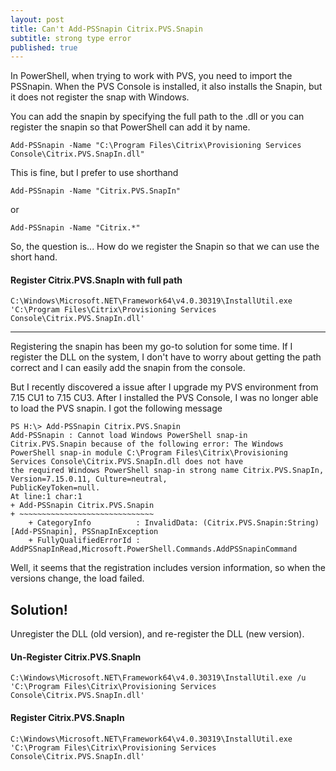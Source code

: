 ```yaml
---
layout: post
title: Can't Add-PSSnapin Citrix.PVS.Snapin
subtitle: strong type error
published: true
---
```


In PowerShell, when trying to work with PVS, you need to import the PSSnapin.   When the PVS Console is installed, it also installs the Snapin, but it does not register the snap with Windows.

You can add the snapin by specifying the full path to the .dll or you can register the snapin so that PowerShell can add it by name.

``` posh
Add-PSSnapin -Name "C:\Program Files\Citrix\Provisioning Services Console\Citrix.PVS.SnapIn.dll"
```

This is fine, but I prefer to use shorthand

``` posh
Add-PSSnapin -Name "Citrix.PVS.SnapIn"
```

or

``` posh
Add-PSSnapin -Name "Citrix.*"
```

So, the question is... How do we register the Snapin so that we can use the short hand.

#### Register Citrix.PVS.SnapIn with full path

``` posh
C:\Windows\Microsoft.NET\Framework64\v4.0.30319\InstallUtil.exe 'C:\Program Files\Citrix\Provisioning Services Console\Citrix.PVS.SnapIn.dll'
```

---

Registering the snapin has been my go-to solution for some time.  If I register the DLL on the system, I don't have to worry about getting the path correct and I can easily add the snapin from the console.

But I recently discovered a issue after I upgrade my PVS environment from 7.15 CU1 to 7.15 CU3.  After I installed the PVS Console, I was no longer able to load the PVS snapin.  I got the following message

``` posh
PS H:\> Add-PSSnapin Citrix.PVS.Snapin
Add-PSSnapin : Cannot load Windows PowerShell snap-in Citrix.PVS.Snapin because of the following error: The Windows
PowerShell snap-in module C:\Program Files\Citrix\Provisioning Services Console\Citrix.PVS.SnapIn.dll does not have
the required Windows PowerShell snap-in strong name Citrix.PVS.SnapIn, Version=7.15.0.11, Culture=neutral,
PublicKeyToken=null.
At line:1 char:1
+ Add-PSSnapin Citrix.PVS.Snapin
+ ~~~~~~~~~~~~~~~~~~~~~~~~~~~~~~
    + CategoryInfo          : InvalidData: (Citrix.PVS.Snapin:String) [Add-PSSnapin], PSSnapInException
    + FullyQualifiedErrorId : AddPSSnapInRead,Microsoft.PowerShell.Commands.AddPSSnapinCommand
```

Well, it seems that the registration includes version information, so when the versions change, the load failed.  

## Solution!

Unregister the DLL (old version), and re-register the DLL (new version).

#### Un-Register Citrix.PVS.SnapIn

``` posh
C:\Windows\Microsoft.NET\Framework64\v4.0.30319\InstallUtil.exe /u 'C:\Program Files\Citrix\Provisioning Services Console\Citrix.PVS.SnapIn.dll'
```

#### Register Citrix.PVS.SnapIn

``` posh
C:\Windows\Microsoft.NET\Framework64\v4.0.30319\InstallUtil.exe 'C:\Program Files\Citrix\Provisioning Services Console\Citrix.PVS.SnapIn.dll'
```
